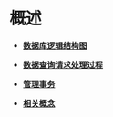 # 概述<a name="ZH-CN_TOPIC_0289899997"></a>

-   **[数据库逻辑结构图](数据库逻辑结构图.md)**  

-   **[数据查询请求处理过程](数据查询请求处理过程.md)**  

-   **[管理事务](管理事务.md)**  

-   **[相关概念](相关概念.md)**  



